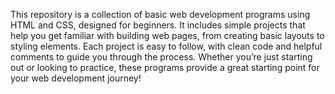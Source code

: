 This repository is a collection of basic web development programs using HTML and CSS, designed for beginners. It includes simple projects that help you get familiar with building web pages, from creating basic layouts to styling elements. Each project is easy to follow, with clean code and helpful comments to guide you through the process. Whether you’re just starting out or looking to practice, these programs provide a great starting point for your web development journey!
